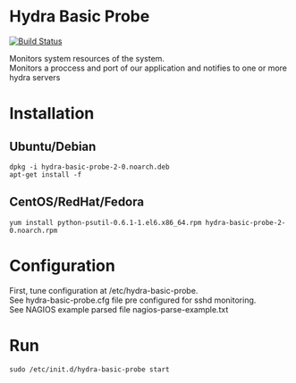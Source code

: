 Hydra Basic Probe
=================

[![Build Status](https://travis-ci.org/innotech/hydra-basic-probe.png)](https://travis-ci.org/innotech/hydra-basic-probe)

Monitors system resources of the system.  
Monitors a proccess and port of our application and notifies to one or more hydra servers

# Installation

## Ubuntu/Debian
```
dpkg -i hydra-basic-probe-2-0.noarch.deb
apt-get install -f
```
## CentOS/RedHat/Fedora
```
yum install python-psutil-0.6.1-1.el6.x86_64.rpm hydra-basic-probe-2-0.noarch.rpm 
```

# Configuration

First, tune configuration at /etc/hydra-basic-probe.  
See hydra-basic-probe.cfg file pre configured for sshd monitoring.  
See NAGIOS example parsed file nagios-parse-example.txt

# Run
```
sudo /etc/init.d/hydra-basic-probe start
```
